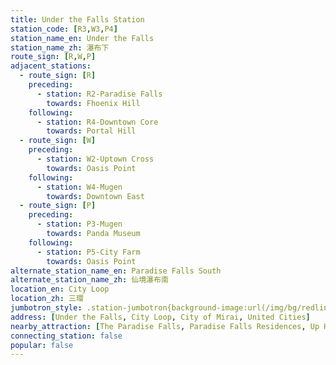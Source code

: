 ```yaml
---
title: Under the Falls Station
station_code: [R3,W3,P4]
station_name_en: Under the Falls
station_name_zh: 瀑布下
route_sign: [R,W,P]
adjacent_stations:
  - route_sign: [R]
    preceding:
      - station: R2-Paradise Falls
        towards: Fhoenix Hill
    following:
      - station: R4-Downtown Core
        towards: Portal Hill
  - route_sign: [W]
    preceding:
      - station: W2-Uptown Cross
        towards: Oasis Point
    following:
      - station: W4-Mugen
        towards: Downtown East
  - route_sign: [P]
    preceding:
      - station: P3-Mugen
        towards: Panda Museum
    following:
      - station: P5-City Farm
        towards: Oasis Point
alternate_station_name_en: Paradise Falls South
alternate_station_name_zh: 仙境瀑布南
location_en: City Loop
location_zh: 三環
jumbotron_style: .station-jumbotron{background-image:url(/img/bg/redline.png),url(/img/bg/waterfallline.png),url(/img/bg/pandaexpress.png);background-repeat:no-repeat;background-size:100% 10px;background-position:0 100px,0 130px,0 160px}
address: [Under the Falls, City Loop, City of Mirai, United Cities]
nearby_attraction: [The Paradise Falls, Paradise Falls Residences, Up House, Central Market]
connecting_station: false
popular: false
---
```


